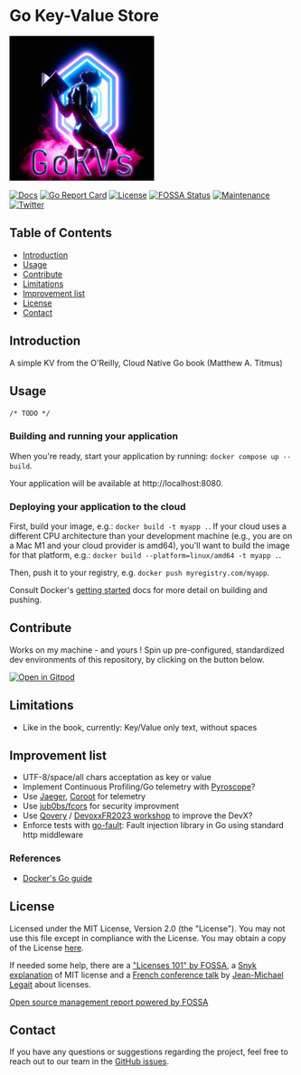 # Go Key-Value Store

<p align="left">
<img src="assets/img/GoKVs.jpg" alt="GoKVs logo" title="GoKVs logo" />
</p>

[![Docs](https://img.shields.io/badge/docs-current-brightgreen.svg)](https://pkg.go.dev/github.com/davidaparicio/gokvs)
[![Go Report Card](https://goreportcard.com/badge/davidaparicio/gokvs)](https://goreportcard.com/report/davidaparicio/gokvs)
[![License](https://img.shields.io/badge/license-MIT-blue.svg)](https://github.com/davidaparicio/gokvs/blob/main/LICENSE.md)
[![FOSSA Status](https://app.fossa.com/api/projects/git%2Bgithub.com%2Fdavidaparicio%2Fgokvs.svg?type=shield)](https://app.fossa.com/projects/git%2Bgithub.com%2Fdavidaparicio%2Fgokvs?ref=badge_shield)
[![Maintenance](https://img.shields.io/maintenance/yes/2024.svg)]()
[![Twitter](https://img.shields.io/twitter/follow/dadideo.svg?style=social)](https://twitter.com/intent/follow?screen_name=dadideo)

## Table of Contents

- [Introduction](#introduction)
- [Usage](#usage)
- [Contribute](#contribute)
- [Limitations](#limitations)
- [Improvement list](#improvement-list)
- [License](#license)
- [Contact](#contact)

<!--[comment1]: <> (- [Features](#features))
[comment2]: <> (- [Getting Started](#getting-started)- [Prerequisites](#prerequisites)- [Installation](#installation))-->

## Introduction

A simple KV from the O'Reilly, Cloud Native Go book (Matthew A. Titmus)

## Usage

```/* TODO */```

### Building and running your application

When you're ready, start your application by running:
`docker compose up --build`.

Your application will be available at http://localhost:8080.

### Deploying your application to the cloud

First, build your image, e.g.: `docker build -t myapp .`.
If your cloud uses a different CPU architecture than your development
machine (e.g., you are on a Mac M1 and your cloud provider is amd64),
you'll want to build the image for that platform, e.g.:
`docker build --platform=linux/amd64 -t myapp .`.

Then, push it to your registry, e.g. `docker push myregistry.com/myapp`.

Consult Docker's [getting started](https://docs.docker.com/go/get-started-sharing/)
docs for more detail on building and pushing.

## Contribute

Works on my machine - and yours ! Spin up pre-configured, standardized dev environments of this repository, by clicking on the button below.

[![Open in Gitpod](https://gitpod.io/button/open-in-gitpod.svg)](https://gitpod.io/#/https://github.com/davidaparicio/gokvs)

## Limitations
* Like in the book, currently: Key/Value only text, without spaces

## Improvement list
* UTF-8/space/all chars acceptation as key or value
* Implement Continuous Profiling/Go telemetry with [Pyroscope](https://pyroscope.io/)?
* Use [Jaeger](https://www.jaegertracing.io/), [Coroot](https://coroot.com/docs/coroot-community-edition) for telemetry
* Use [jub0bs/fcors](https://github.com/jub0bs/fcors) for security improvment
* Use [Qovery](https://www.qovery.com/blog/qovery-x-gitpod-partnership) / [DevoxxFR2023 workshop](https://gitlab.com/devoxxfr-2023/env-tests/realworld-devoxxfr) to improve the DevX?
* Enforce tests with [go-fault](https://github.com/lingrino/go-fault): Fault injection library in Go using standard http middleware

### References
* [Docker's Go guide](https://docs.docker.com/language/golang/)

## License
Licensed under the MIT License, Version 2.0 (the "License"). You may not use this file except in compliance with the License.
You may obtain a copy of the License [here](https://choosealicense.com/licenses/mit/).

If needed some help, there are a ["Licenses 101" by FOSSA](https://fossa.com/blog/open-source-licenses-101-mit-license/), a [Snyk explanation](https://snyk.io/learn/what-is-mit-license/)
of MIT license and a [French conference talk](https://www.youtube.com/watch?v=8WwTe0vLhgc) by [Jean-Michael Legait](https://twitter.com/jmlegait) about licenses.

[Open source management report powered by FOSSA](https://app.fossa.com/reports/03c2cde1-b0ab-40c5-a115-aef795e0646c)

## Contact

If you have any questions or suggestions regarding the project, feel free to reach out to our team in the [GitHub issues](https://github.com/davidaparicio/gokvs/issues).
